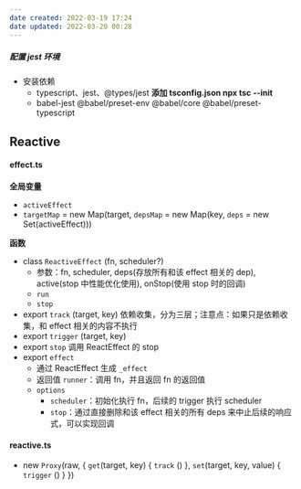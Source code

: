 ```yaml
---
date created: 2022-03-19 17:24
date updated: 2022-03-20 00:28
---
```


##### 配置 jest 环境

- 安装依赖
	- typescript、jest、@types/jest    **添加 tsconfig.json  npx tsc --init**
	- babel-jest @babel/preset-env @babel/core @babel/preset-typescript

## Reactive

#### effect.ts

**全局变量**

- `activeEffect`
- `targetMap` = new Map(target, `depsMap` = new Map(key, `deps` = new Set(activeEffect)))

**函数**

- class `ReactiveEffect` (fn, scheduler?)
	- 参数：fn, scheduler, deps(存放所有和该 effect 相关的 dep), active(stop 中性能优化使用), onStop(使用 stop 时的回调)
	- `run`
	- `stop`
- export `track` (target, key) 依赖收集，分为三层；注意点：如果只是依赖收集，和 effect 相关的内容不执行
- export `trigger` (target, key)
- export `stop` 调用 ReactEffect 的 stop
- export `effect`
	- 通过 ReactEffect 生成 `_effect`
	- 返回值 `runner`：调用 fn，并且返回 fn 的返回值
	- `options`
		- `scheduler`：初始化执行 fn，后续的 trigger 执行 scheduler
		- `stop`：通过直接删除和该 effect 相关的所有 deps 来中止后续的响应式，可以实现回调

#### reactive.ts

- new `Proxy`(raw,  { `get`(target,  key) { `track` () }, `set`(target, key, value) { `trigger` () } })

